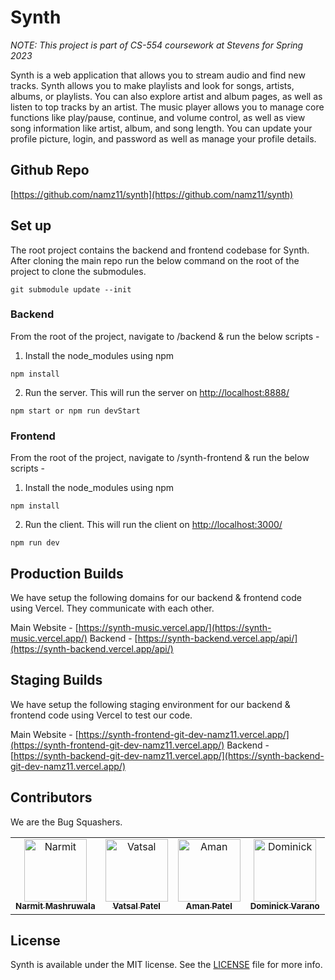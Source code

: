 # Synth

_NOTE: This project is part of CS-554 coursework at Stevens for Spring 2023_

Synth is a web application that allows you to stream audio and find new tracks. Synth allows you to make playlists and look for songs, artists, albums, or playlists. You can also explore artist and album pages, as well as listen to top tracks by an artist. The music player allows you to manage core functions like play/pause, continue, and volume control, as well as view song information like artist, album, and song length. You can update your profile picture, login, and password as well as manage your profile details.

## Github Repo

[https://github.com/namz11/synth](https://github.com/namz11/synth)

## Set up

The root project contains the backend and frontend codebase for Synth. After cloning the main repo run the below command on the root of the project to clone the submodules.

```
git submodule update --init
```

### Backend

From the root of the project, navigate to /backend & run the below scripts -

1. Install the node_modules using npm

```
npm install
```

2. Run the server. This will run the server on [http://localhost:8888/](http://localhost:8888/)

```
npm start or npm run devStart
```

### Frontend

From the root of the project, navigate to /synth-frontend & run the below scripts -

1. Install the node_modules using npm

```
npm install
```

2. Run the client. This will run the client on [http://localhost:3000/](http://localhost:3000/)

```
npm run dev
```

## Production Builds

We have setup the following domains for our backend & frontend code using Vercel. They communicate with each other.

Main Website - [https://synth-music.vercel.app/](https://synth-music.vercel.app/)
Backend - [https://synth-backend.vercel.app/api/](https://synth-backend.vercel.app/api/)

## Staging Builds

We have setup the following staging environment for our backend & frontend code using Vercel to test our code.

Main Website - [https://synth-frontend-git-dev-namz11.vercel.app/](https://synth-frontend-git-dev-namz11.vercel.app/)
Backend - [https://synth-backend-git-dev-namz11.vercel.app/](https://synth-backend-git-dev-namz11.vercel.app/)

## Contributors

We are the Bug Squashers.

<table>
  <tr>
    <td align="center"><a href="https://github.com/namz11"><img src="https://avatars.githubusercontent.com/u/14045632?v=4" width="100px;" alt="Narmit"/><br /><sub><b>Narmit Mashruwala</b></sub></a></td>
    <td align="center"><a href="https://github.com/iamvatsalpatel"><img src="https://avatars.githubusercontent.com/u/61371035?v=4" width="100px;" alt="Vatsal"/><br /><sub><b>Vatsal Patel</b></sub></a></td>
    <td align="center"><a href="https://github.com/amanP9"><img src="https://avatars.githubusercontent.com/u/83835770?v=4" width="100px;" alt="Aman"/><br /><sub><b>Aman Patel</b></sub></a></td>
    <td align="center"><a href="https://github.com/PaperPony"><img src="https://avatars.githubusercontent.com/u/46766544?v=4" width="100px;" alt="Dominick"/><br /><sub><b>Dominick Varano</b></sub></a></td>
  </tr>
</table>

## License

Synth is available under the MIT license. See the [LICENSE](LICENSE) file for more info.
